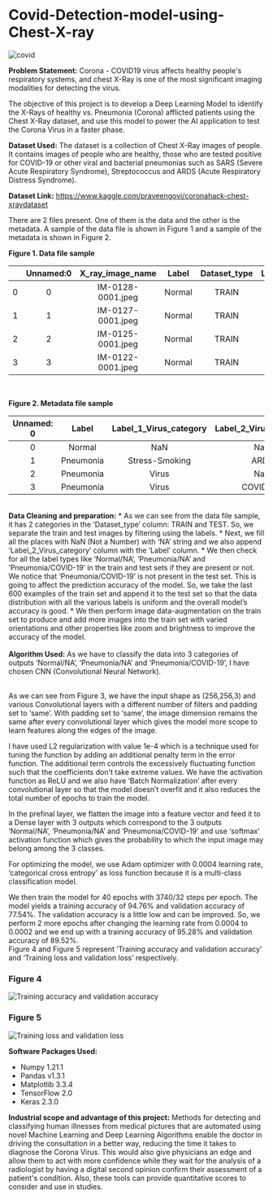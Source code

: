 # Covid-Detection-model-using-Chest-X-ray
![covid](https://user-images.githubusercontent.com/71303848/131960499-9a9341d1-64c9-4cb6-9b5c-773dd144dedc.jpeg)


<b>Problem Statement:</b> Corona - COVID19 virus affects healthy people's respiratory systems, and chest X-Ray is one of the most significant imaging modalities for detecting the virus.

The objective of this project is to develop a Deep Learning Model to identify the X-Rays of healthy vs. Pneumonia (Corona) afflicted patients using the Chest X-Ray dataset, and use this model to power the AI application to test the Corona Virus in a faster phase.

<b>Dataset Used:</b> The dataset is a collection of Chest X-Ray images of people. It contains images of people who are healthy, those who are tested positive for COVID-19 or other viral and bacterial pneumonias such as SARS (Severe Acute Respiratory Syndrome), Streptococcus and ARDS (Acute Respiratory Distress Syndrome).<br>

<b>Dataset Link:</b>  https://www.kaggle.com/praveengovi/coronahack-chest-xraydataset<br>

There are 2 files present. One of them is the data and the other is the metadata. A sample of the data file is shown in Figure 1 and a sample of the metadata is shown in Figure 2.<br>

<b>Figure 1. Data file sample</b>

|          |     Unnamed:0    |      X_ray_image_name    |      Label    |     Dataset_type    |     Label_2_Virus_category    |     Label_1_Virus_category    |
|:--------:|:----------------:|:------------------------:|:-------------:|:-------------------:|:-----------------------------:|:-----------------------------:|
|     0    |         0        |     IM-0128-0001.jpeg    |     Normal    |         TRAIN       |               NaN             |               NaN             |
|     1    |         1        |     IM-0127-0001.jpeg    |     Normal    |         TRAIN       |               NaN             |               NaN             |
|     2    |         2        |     IM-0125-0001.jpeg    |     Normal    |         TRAIN       |               NaN             |               NaN             |
|     3    |         3        |     IM-0122-0001.jpeg    |     Normal    |         TRAIN       |               NaN             |               NaN             |

<br>

<b>Figure 2. Metadata file sample</b>


|      Unnamed: 0     |             Label     |      Label_1_Virus_category     |      Label_2_Virus_category     |      Image_Count     |
|:-------------------:|:---------------------:|:-------------------------------:|:-------------------------------:|:--------------------:|
|           0         |         Normal        |                NaN              |                NaN              |          1576        |
|           1         |        Pneumonia      |          Stress-Smoking         |               ARDS              |           2          |
|           2         |        Pneumonia      |               Virus             |                NaN              |          1493        |
|           3         |        Pneumonia      |               Virus             |             COVID-19            |           58         |
<br>
<b>Data Cleaning and preparation:</b>
*	As we can see from the data file sample, it has 2 categories in the ‘Dataset_type’ column: TRAIN and TEST. So, we separate the train and test images by filtering using the labels.
*	Next, we fill all the places with NaN (Not a Number) with ‘NA’ string and we also append ‘Label_2_Virus_category’ column with the ‘Label’ column.
*	We then check for all the label types like ‘Normal/NA’, ‘Pneumonia/NA’ and ‘Pneumonia/COVID-19’ in the train and test sets if they are present or not. We notice that ‘Pneumonia/COVID-19’ is not present in the test set. This is going to affect the prediction accuracy of the model. So, we take the last 600 examples of the train set and append it to the test set so that the data distribution with all the various labels is uniform and the overall model’s accuracy is good.
*	We then perform image data-augmentation on the train set to produce and add more images into the train set with varied orientations and other properties like zoom and brightness to improve the accuracy of the model.<br>

<br>
<b>Algorithm Used:</b> As we have to classify the data into 3 categories of outputs ‘Normal/NA’, ‘Pneumonia/NA’ and ‘Pneumonia/COVID-19’, I have chosen CNN (Convolutional Neural Network). 

<br>As we can see from Figure 3,  we have the input shape as (256,256,3) and various Convolutional layers with a different number of filters and padding set to ‘same’. With padding set to ‘same’, the image dimension remains the same after every convolutional layer which gives the model more scope to learn features along the edges of the image. <br>

I have used L2 regularization with value 1e-4 which is a technique used for tuning the function by adding an additional penalty term in the error function. The additional term controls the excessively fluctuating function such that the coefficients don't take extreme values. We have the activation function as ReLU and we also have ‘Batch Normalization’ after every convolutional layer so that the model doesn’t overfit and it also reduces the total number of epochs to train the model.<br>   

In the prefinal layer, we flatten the image into a feature vector and feed it to a Dense layer with 3 outputs which correspond to the 3 outputs ‘Normal/NA’, ‘Pneumonia/NA’ and ‘Pneumonia/COVID-19’ and use ‘softmax’ activation function which gives the probability to which the input image may belong among the 3 classes.<br>

For optimizing the model, we use Adam optimizer with 0.0004 learning rate, ‘categorical cross entropy’ as loss function because it is a multi-class classification model.<br>

We then train the model for 40 epochs with 3740/32 steps per epoch. The model yields a training accuracy of 94.76% and validation accuracy of 77.54%. The validation accuracy is a little low and can be improved. So, we perform 2 more epochs after changing the learning rate from 0.0004 to 0.0002 and we end up with a training accuracy of 95.28% and validation accuracy of 89.52%.<br>
Figure 4 and Figure 5 represent ‘Training accuracy and validation accuracy’ and ‘Training loss and validation loss’ respectively.<br>

### Figure 4 

![Training accuracy and validation accuracy](https://user-images.githubusercontent.com/71303848/131959908-2e305082-74fb-4f38-a5c4-106ef991fd99.PNG)
<br>

### Figure 5

![Training loss and validation loss](https://user-images.githubusercontent.com/71303848/131959986-c75a75de-840d-44a8-ab6a-472fd42e1e8d.PNG)

<b>Software Packages Used:</b>
*	Numpy 1.21.1
*	Pandas v1.3.1
*	Matplotlib 3.3.4
*	TensorFlow 2.0
*	Keras 2.3.0

<b>Industrial scope and advantage of this project:</b> Methods for detecting and classifying human illnesses from medical pictures that are automated using novel Machine Learning and Deep Learning Algorithms enable the doctor in driving the consultation in a better way, reducing the time it takes to diagnose the Corona Virus. This would also give physicians an edge and allow them to act with more confidence while they wait for the analysis of a radiologist by having a digital second opinion confirm their assessment of a patient's condition. Also, these tools can provide quantitative scores to consider and use in studies.
